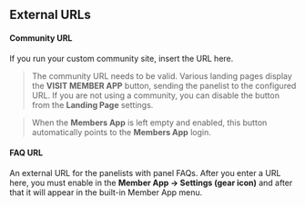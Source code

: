 ## External URLs

#### Community URL
If you run your custom community site, insert the URL here.

> The community URL needs to be valid. Various landing pages display the **VISIT MEMBER APP** button, sending the panelist to the configured URL. If you are not using a community, you can disable the button from the **Landing Page** settings.

> When the **Members App** is left empty and enabled, this button automatically points to the **Members App** login.

#### FAQ URL
An external URL for the panelists with panel FAQs. After you enter a URL here, you must enable in the **Member App -> Settings (gear icon)** and after that it will appear in the built-in Member App menu.
